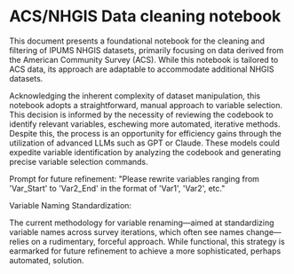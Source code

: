 # ACS/NHGIS Data cleaning notebook

This document presents a foundational notebook for the cleaning and filtering of IPUMS NHGIS datasets, primarily focusing on data derived from the American Community Survey (ACS). While this notebook is tailored to ACS data, its approach are adaptable to accommodate additional NHGIS datasets.

Acknowledging the inherent complexity of dataset manipulation, this notebook adopts a straightforward, manual approach to variable selection. This decision is informed by the necessity of reviewing the codebook to identify relevant variables, eschewing more automated, iterative methods. Despite this, the process is an opportunity for efficiency gains through the utilization of advanced LLMs such as GPT or Claude. These models could expedite variable identification by analyzing the codebook and generating precise variable selection commands.

Prompt for future refinement:
"Please rewrite variables ranging from 'Var_Start' to 'Var2_End' in the format of 'Var1', 'Var2', etc."

Variable Naming Standardization:

The current methodology for variable renaming—aimed at standardizing variable names across survey iterations, which often see names change—relies on a rudimentary, forceful approach. While functional, this strategy is earmarked for future refinement to achieve a more sophisticated, perhaps automated, solution.
